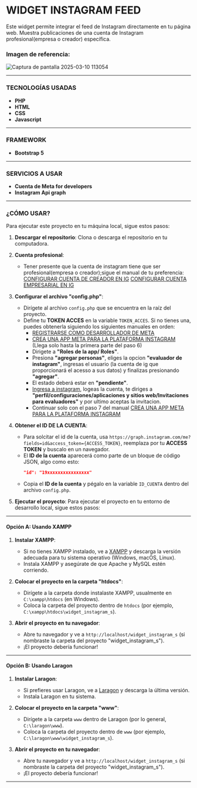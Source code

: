 # WIDGET INSTAGRAM FEED
Este widget permite integrar el feed de Instagram directamente en tu página web. 
Muestra publicaciones de una cuenta de Instagram profesional(empresa o creador) específica.

### Imagen de referencia:
![Captura de pantalla 2025-03-10 113054](https://github.com/user-attachments/assets/29b9f499-5b3a-4b56-87d1-9e78e2176a5e)

---

### TECNOLOGÍAS USADAS
- **PHP**
- **HTML**
- **CSS**
- **Javascript**

---

### FRAMEWORK
- **Bootstrap 5**
  
---

### SERVICIOS A USAR
- **Cuenta de Meta for developers**
- **Instagram Api graph**

---

### ¿CÓMO USAR?
Para ejecutar este proyecto en tu máquina local, sigue estos pasos:

1. **Descargar el repositorio**:
   Clona o descarga el repositorio en tu computadora.
   
2. **Cuenta profesional**:
   - Tener presente que la cuenta de instagram tiene que ser profesional(empresa o creador);sigue el manual de tu preferencia: [CONFIGURAR CUENTA DE CREADOR EN IG](https://help.instagram.com/2358103564437429?helpref=faq_content) [CONFIGURAR CUENTA EMPRESARIAL EN IG](https://help.instagram.com/502981923235522?helpref=faq_content)
     
3. **Configurar el archivo "config.php"**:
   - Dirígete al archivo `config.php` que se encuentra en la raíz del proyecto.
   - Define tu **TOKEN ACCES** en la variable `TOKEN_ACCES`. Si no tienes una, puedes obtenerla siguiendo los siguientes manuales en orden: 
     - [REGISTRARSE COMO DESARROLLADOR DE META](https://developers.facebook.com/docs/development/register?locale=es_ES)
     - [CREA UNA APP META PARA LA PLATAFORMA INSTAGRAM](https://developers.facebook.com/docs/instagram-platform/instagram-api-with-instagram-login/create-a-meta-app-with-instagram) (Llega solo hasta la primera parte del paso 6)
     - Dirigete a **"Roles de la app/ Roles"**.
     - Presiona **"agregar personas"**, eliges la opcion **"evaluador de instagram"**, ingresas el usuario (la cuenta de ig que proporcionará el acesso a sus datos) y finalizas presionando **"agregar"**.
     - El estado deberá estar en **"pendiente"**.
     - [Ingresa a instagram](https://www.instagram.com/?flo=true), logeas la cuenta, te diriges a **"perfil/configuraciones/aplicaciones y sitios web/Invitaciones para evaluadores"** y por ultimo aceptas la invitacion.
     - Continuar solo con el paso 7 del manual [CREA UNA APP META PARA LA PLATAFORMA INSTAGRAM](https://developers.facebook.com/docs/instagram-platform/instagram-api-with-instagram-login/create-a-meta-app-with-instagram)
    
4. **Obtener el ID DE LA CUENTA**:
   - Para solcitar el id de la cuenta, usa `https://graph.instagram.com/me?fields=id&access_token={ACCESS_TOKEN}`, reemplaza por tu **ACCESS TOKEN** y buscalo en un navegador.
   - El **ID de la cuenta** aparecerá como parte de un bloque de código JSON, algo como esto:
     ```json
     "id": "19xxxxxxxxxxxxxxxx"
     ```
   - Copia el **ID de la cuenta** y pégalo en la variable `ID_CUENTA` dentro del archivo `config.php`.

5. **Ejecutar el proyecto**:
  Para ejecutar el proyecto en tu entorno de desarrollo local, sigue estos pasos:

---

#### Opción A: Usando XAMPP

1. **Instalar XAMPP**:
   - Si no tienes XAMPP instalado, ve a [XAMPP](https://www.apachefriends.org/es/index.html) y descarga la versión adecuada para tu sistema operativo (Windows, macOS, Linux).
   - Instala XAMPP y asegúrate de que Apache y MySQL estén corriendo.

2. **Colocar el proyecto en la carpeta "htdocs"**:
   - Dirígete a la carpeta donde instalaste XAMPP, usualmente en `C:\xampp\htdocs` (en Windows).
   - Coloca la carpeta del proyecto dentro de `htdocs` (por ejemplo, `C:\xampp\htdocs\widget_instagram_s`).

3. **Abrir el proyecto en tu navegador**:
   - Abre tu navegador y ve a `http://localhost/widget_instagram_s` (si nombraste la carpeta del proyecto "widget_instagram_s").
   - ¡El proyecto debería funcionar!

---

#### Opción B: Usando Laragon

1. **Instalar Laragon**:
   - Si prefieres usar Laragon, ve a [Laragon](https://laragon.org/) y descarga la última versión.
   - Instala Laragon en tu sistema.

2. **Colocar el proyecto en la carpeta "www"**:
   - Dirígete a la carpeta `www` dentro de Laragon (por lo general, `C:\laragon\www`).
   - Coloca la carpeta del proyecto dentro de `www` (por ejemplo, `C:\laragon\www\widget_instagram_s`).

3. **Abrir el proyecto en tu navegador**:
   - Abre tu navegador y ve a `http://localhost/widget_instagram_s` (si nombraste la carpeta del proyecto "widget_instagram_s").
   - ¡El proyecto debería funcionar!

---
